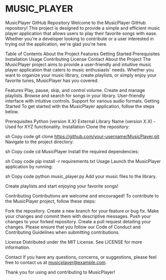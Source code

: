 # MUSIC_PLAYER
MusicPlayer GitHub Repository
Welcome to the MusicPlayer GitHub repository! This project is designed to provide a simple and efficient music player application that allows users to play their favorite songs with ease. Whether you're a developer looking to contribute or a user interested in trying out the application, we're glad you're here.

Table of Contents
About the Project
Features
Getting Started
Prerequisites
Installation
Usage
Contributing
License
Contact
About the Project
The MusicPlayer project aims to provide a user-friendly and intuitive music player application that caters to music enthusiasts' needs. Whether you want to organize your music library, create playlists, or simply enjoy your favorite tunes, MusicPlayer has you covered.

Features
Play, pause, skip, and control volume.
Create and manage playlists.
Browse and search for songs in your library.
User-friendly interface with intuitive controls.
Support for various audio formats.
Getting Started
To get started with the MusicPlayer application, follow the steps below.

Prerequisites
Python (version X.X)
External Library Name (version X.X) - Used for XYZ functionality.
Installation
Clone the repository:

sh
Copy code
git clone https://github.com/your-username/MusicPlayer.git
Navigate to the project directory:

sh
Copy code
cd MusicPlayer
Install the required dependencies:

sh
Copy code
pip install -r requirements.txt
Usage
Launch the MusicPlayer application by running:

sh
Copy code
python music_player.py
Add your music files to the library.

Create playlists and start enjoying your favorite songs!

Contributing
Contributions are welcome and encouraged! To contribute to the MusicPlayer project, follow these steps:

Fork the repository.
Create a new branch for your feature or bug fix.
Make your changes and commit them with descriptive messages.
Push your changes to your forked repository.
Create a pull request detailing your changes.
Please ensure that you follow our Code of Conduct and Contributing Guidelines when submitting contributions.

License
Distributed under the MIT License. See LICENSE for more information.

Contact
If you have any questions, concerns, or suggestions, please feel free to contact us at musicplayer@example.com.

Thank you for using and contributing to MusicPlayer!
